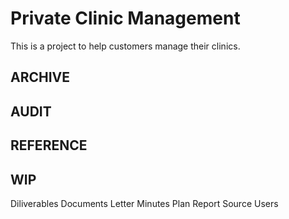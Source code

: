 # Private Clinic Management

This is a project to help customers manage their clinics.

## ARCHIVE

## AUDIT

## REFERENCE

## WIP     

Diliverables
Documents
Letter
Minutes
Plan
Report
Source
Users
